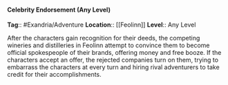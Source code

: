 #### Celebrity Endorsement (Any Level)
**Tag**:: #Exandria/Adventure
**Location**:: [[Feolinn]]
**Level**:: Any Level

 After the characters gain recognition for their deeds, the competing wineries and distilleries in Feolinn attempt to convince them to become official spokespeople of their brands, offering money and free booze. If the characters accept an offer, the rejected companies turn on them, trying to embarrass the characters at every turn and hiring rival adventurers to take credit for their accomplishments.

